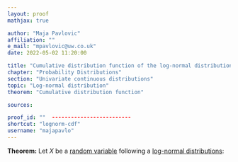 ```yaml
---
layout: proof
mathjax: true

author: "Maja Pavlovic"
affiliation: ""
e_mail: "mpavlovic@uw.co.uk"
date: 2022-05-02 11:20:00

title: "Cumulative distribution function of the log-normal distribution"
chapter: "Probability Distributions"
section: "Univariate continuous distributions"
topic: "Log-normal distribution"
theorem: "Cumulative distribution function"

sources:

proof_id: ""  -------------------------
shortcut: "lognorm-cdf"
username: "majapavlo"
---
```



**Theorem:** Let $X$ be a [random variable](/D/rvar) following a [log-normal distributions](/D/norm):
